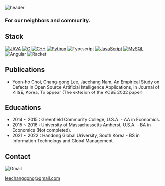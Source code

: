 ![header](https://capsule-render.vercel.app/api?type=waving&color=auto&height=300&section=header&text=Zack%20CG%20Lee&fontSize=90&animation=fadeIn&fontAlignY=38&desc=Researching%20Software%20Engineering&descAlignY=51&descAlign=62)

### For our neighbors and community.

## Stack

[![JAVA](https://img.shields.io/badge/Java-ED8B00?style=for-the-badge&logo=java&logoColor=white)](#)
[![C](https://img.shields.io/badge/C-00599C?style=for-the-badge&logo=c&logoColor=white)](#)
[![C++](https://img.shields.io/badge/C%2B%2B-00599C?style=for-the-badge&logo=c%2B%2B&logoColor=white)](#)
[![Python](https://img.shields.io/badge/PYTHON-3776AB.svg?&style=for-the-badge&logo=python&logoColor=white)](#)
![Typescript](https://img.shields.io/badge/TypeScript-007ACC?style=for-the-badge&logo=typescript&logoColor=white)
[![JavaScript](https://img.shields.io/badge/JAVASCRIPT-F7DF1E.svg?&style=for-the-badge&logo=javascript&logoColor=323330)](#)
[![MySQL](https://img.shields.io/badge/MySQL-e06f13.svg?&style=for-the-badge&logo=MySQL&logoColor=white)](#)
![Angular](https://img.shields.io/badge/Angular-DD0031?style=for-the-badge&logo=angular&logoColor=white)
![Racket](https://img.shields.io/badge/Racket-9F1D20?style=for-the-badge&logo=racket&logoColor=white)

## Publications

- Yoon-ho Choi, Chang-gong Lee, Jaechang Nam, An Empirical Study on Defects in Open Source Artificial Intelligence Applications, in Journal of KIISE, Korea, To appear (The extesion of the KCSE 2022 paper)

## Educations

- 2014 ~ 2015 : Greenfield Community College, U.S.A. - AA in Economics.
- 2015 ~ 2016 : University of Massachussetts Amherst, U.S.A. - BA in Economics (Not completed).
- 2021 ~ 2022 : Handong Global University, South Korea - BS in Information Technology and Global Management.

## Contact

![Gmail](https://img.shields.io/badge/Gmail-D14836?style=for-the-badge&logo=gmail&logoColor=white)

leechanggong@gmail.com
